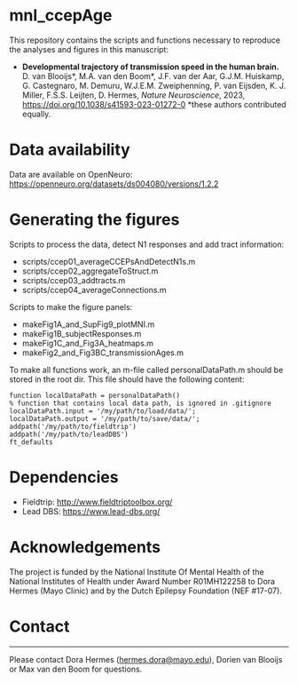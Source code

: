 # mnl_ccepAge

This repository contains the scripts and functions necessary to reproduce the analyses and figures in this manuscript:

- **Developmental trajectory of transmission speed in the human brain.** D. van Blooijs*, M.A. van den Boom*, J.F. van der Aar, G.J.M. Huiskamp, G. Castegnaro, M. Demuru, W.J.E.M. Zweiphenning, P. van Eijsden, K. J. Miller, F.S.S. Leijten, D. Hermes, _Nature Neuroscience_, 2023, https://doi.org/10.1038/s41593-023-01272-0 *these authors contributed equally.

# Data availability
Data are available on OpenNeuro: https://openneuro.org/datasets/ds004080/versions/1.2.2

# Generating the figures
Scripts to process the data, detect N1 responses and add tract information:
- scripts/ccep01_averageCCEPsAndDetectN1s.m
- scripts/ccep02_aggregateToStruct.m
- scripts/ccep03_addtracts.m
- scripts/ccep04_averageConnections.m

Scripts to make the figure panels:
- makeFig1A_and_SupFig9_plotMNI.m
- makeFig1B_subjectResponses.m
- makeFig1C_and_Fig3A_heatmaps.m
- makeFig2_and_Fig3BC_transmissionAges.m


To make all functions work, an m-file called personalDataPath.m should be stored in the root dir. This file should have the following content:
```
function localDataPath = personalDataPath()
% function that contains local data path, is ignored in .gitignore
localDataPath.input = '/my/path/to/load/data/';
localDataPath.output = '/my/path/to/save/data/';
addpath('/my/path/to/fieldtrip')
addpath('/my/path/to/leadDBS')
ft_defaults
```

# Dependencies
- Fieldtrip: http://www.fieldtriptoolbox.org/  
- Lead DBS: https://www.lead-dbs.org/


# Acknowledgements
The project is funded by the National Institute Of Mental Health of the National Institutes of Health under Award Number R01MH122258 to Dora Hermes (Mayo Clinic) and by the Dutch Epilepsy Foundation (NEF #17-07).


# Contact
----------------------------
Please contact Dora Hermes (hermes.dora@mayo.edu), Dorien van Blooijs or Max van den Boom for questions. 
